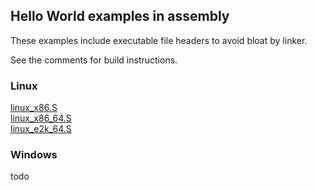 ## Hello World examples in assembly

These examples include executable file headers to avoid bloat by linker.

See the comments for build instructions.

### Linux

[linux_x86.S](linux_x86.S)  
[linux_x86_64.S](linux_x86_64.S)  
[linux_e2k_64.S](linux_e2k_64.S)  

### Windows

todo
